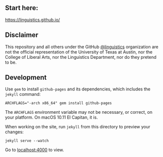 ## Start here:

<https://linguistics.github.io/>


## Disclaimer

This repository and all others under the GitHub [@linguistics](https://github.com/linguistics) organization are not the official representation of the University of Texas at Austin, nor the College of Liberal Arts, nor the Linguistics Department, nor do they pretend to be.

<!-- I merely found the standard documentation lacking and the Confluence wiki unusable, and wanted to help any others who might be likewise confused while navigating UT's electronic presence. Chris -->


## Development

Use `gem` to install `github-pages` and its dependencies, which includes the `jekyll` command:

    ARCHFLAGS="-arch x86_64" gem install github-pages

The `ARCHFLAGS` environment variable may not be necessary, or correct, on your platform.
On macOS 10.11 El Capitan, it is.

When working on the site, run `jekyll` from this directory to preview your changes:

    jekyll serve --watch

Go to [localhost:4000](http://127.0.0.1:4000) to view.
